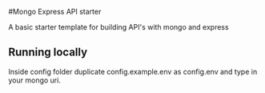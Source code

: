 #Mongo Express API starter

A basic starter template for building API's with mongo and express

## Running locally

Inside config folder duplicate config.example.env as config.env and type in your mongo uri.
